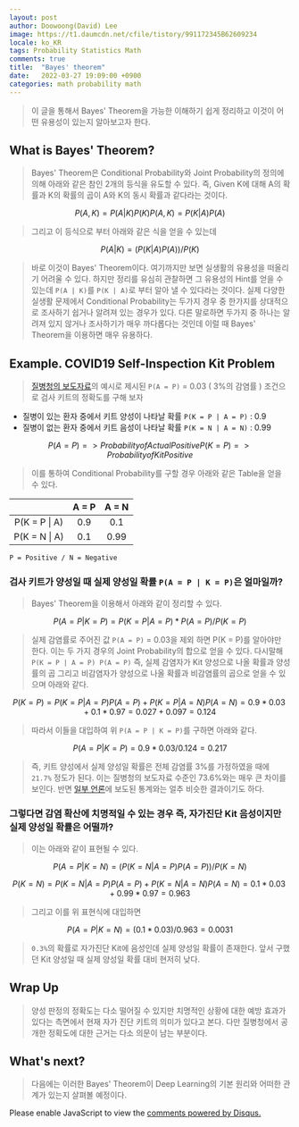 ```yaml
---
layout: post
author: Doowoong(David) Lee
image: https://t1.daumcdn.net/cfile/tistory/991172345B62609234
locale: ko_KR
tags: Probability Statistics Math
comments: true
title:  "Bayes' theorem"
date:   2022-03-27 19:09:00 +0900
categories: math probability math
---
```



> 이 글을 통해서 Bayes' Theorem을 가능한 이해하기 쉽게 정리하고 이것이 어떤 유용성이 있는지 알아보고자 한다.

## What is Bayes' Theorem?

> Bayes' Theorem은 Conditional Probability와 Joint Probability의 정의에 의해 아래와 같은 참인 2개의 등식을 유도할 수 있다. 즉, Given K에 대해 A의 확률과 K의 확률의 곱이 A와 K의 동시 확률과 같다라는 것이다.

```math
P(A,K) = P(A | K) P(K)
P(A,K) = P(K | A) P(A)
```

> 그리고 이 등식으로 부터 아래와 같은 식을 얻을 수 있는데

```math
P(A | K) = ( P(K | A) P(A) ) / P(K)
```

> 바로 이것이 Bayes' Theorem이다. 여기까지만 보면 실생활의 유용성을 떠올리기 어려울 수 있다. 하지만 정리를 유심히 관찰하면 그 유용성의 Hint를 얻을 수 있는데 ```P(A | K)```를 ```P(K | A)```로 부터 알아 낼 수 있다라는 것이다. 실제 다양한 실생활 문제에서 Conditional Probability는 두가지 경우 중 한가지를 상대적으로 조사하기 쉽거나 알려져 있는 경우가 있다. 다른 말로하면 두가지 중 하나는 알려져 있지 않거나 조사하기가 매우 까다롭다는 것인데 이럴 때 Bayes' Theorem을 이용하면 매우 유용하다.

## Example. COVID19 Self-Inspection Kit Problem

> [질병청의 보도자료](https://www.mfds.go.kr/brd/m_99/view.do?seq=46123)의 예시로 제시된 ```P(A = P)``` = 0.03 ( 3%의 감염률 ) 조건으로 검사 키트의 정확도를 구해 보자

- 질병이 있는 환자 중에서 키트 양성이 나타날 확률 ```P(K = P | A = P)``` : 0.9
- 질병이 없는 환자 중에서 키트 음성이 나타날 확률 ```P(K = N | A = N)``` : 0.99

```math
P(A = P) => Probability of Actual Positive
P(K = P) => Probability of Kit Positive
 ```

> 이를 통하여 Conditional Probability를 구할 경우 아래와 같은 Table을 얻을 수 있다.

|   | A = P | A = N |
|:-:|:-:|:-:|
|P(K = P \| A) |  0.9  |  0.1  |
|P(K = N \| A) |  0.1  |  0.99 |

```text
P = Positive / N = Negative
```

### 검사 키트가 양성일 때 실제 양성일 확률 ```P(A = P | K = P)```은 얼마일까?

> Bayes' Theorem을 이용해서 아래와 같이 정리할 수 있다.

```math
P(A = P | K = P) = P(K = P | A = P) * P(A = P) / P(K = P)
```

> 실제 감염률로 주어진 값 ```P(A = P)``` = 0.03을 제외 하면 P(K = P)를 알아야만 한다. 이는 두 가지 경우의 Joint Probability의 합으로 얻을 수 있다. 다시말해 ```P(K = P | A = P) P(A = P)``` 즉, 실제 감염자가 Kit 양성으로 나올 확률과 양성률의 곱 그리고 비감염자가 양성으로 나올 확률과 비감염률의 곱으로 얻을 수 있으며 아래와 같다.

```math
 P(K = P) = 
     P(K = P | A = P) P(A = P) + P(K = P | A = N) P(A = N)
          
          = 0.9 * 0.03 + 0.1 * 0.97
          = 0.027 + 0.097
          = 0.124 
```

> 따라서 이들을 대입하여 위 ```P(A = P | K = P)```를 구하면 아래와 같다.

```math
P(A = P | K = P) = 0.9 * 0.03  / 0.124 = 0.217
```

> 즉, 키트 양성에서 실제 양성일 확률은 전체 감염률 3%를 가정하였을 때에 ```21.7%``` 정도가 된다. 이는 질병청의 보도자료 수준인 73.6%와는 매우 큰 차이를 보인다. 반면 [일부 언론](https://www.yna.co.kr/view/AKR20220207145300017)에 보도된 통계와는 얼추 비슷한 결과이기도 하다.

### 그렇다면 감염 확산에 치명적일 수 있는 경우 즉, 자가진단 Kit 음성이지만 실제 양성일 확률은 어떨까?

> 이는 아래와 같이 표현될 수 있다.

```math
P(A = P | K = N) = (P(K = N | A = P) P(A = P)) / P(K = N)
```

```math
P(K = N) = 
    P(K = N | A = P) P(A = P) + P(K = N | A = N) P(A = N) 
         
         = 0.1 * 0.03 + 0.99 * 0.97
         = 0.963
```

> 그리고 이를 위 표현식에 대입하면

```math
P(A = P | K = N) = (0.1 * 0.03) / 0.963
                 = 0.0031
```

> ```0.3%```의 확률로 자가진단 Kit에 음성인데 실제 양성일 확률이 존재한다. 앞서 구했던 Kit 양성일 때 실제 양성일 확률 대비 현저히 낮다.

## Wrap Up

> 양성 판정의 정확도는 다소 떨어질 수 있지만 치명적인 상황에 대한 예방 효과가 있다는 측면에서 현재 자가 진단 키트의 의미가 있다고 본다. 다만 질병청에서 공개한 정확도에 대한 근거는 다소 의문이 남는 부분이다.

## What's next?

> 다음에는 이러한 Bayes' Theorem이 Deep Learning의 기본 원리와 어떠한 관계가 있는지 살펴볼 예정이다.


<div id="disqus_thread"></div>
<script>
    /**
    *  RECOMMENDED CONFIGURATION VARIABLES: EDIT AND UNCOMMENT THE SECTION BELOW TO INSERT DYNAMIC VALUES FROM YOUR PLATFORM OR CMS.
    *  LEARN WHY DEFINING THESE VARIABLES IS IMPORTANT: https://disqus.com/admin/universalcode/#configuration-variables    */
    var disqus_config = function () {
    this.page.url = PAGE_URL;  // Replace PAGE_URL with your page's canonical URL variable
    this.page.identifier = PAGE_IDENTIFIER; // Replace PAGE_IDENTIFIER with your page's unique identifier variable
    };

    (function() { // DON'T EDIT BELOW THIS LINE
    var d = document, s = d.createElement('script');
    s.src = 'https://fritzprix.disqus.com/embed.js';
    s.setAttribute('data-timestamp', +new Date());
    (d.head || d.body).appendChild(s);
    })();
</script>
<noscript>Please enable JavaScript to view the <a href="https://disqus.com/?ref_noscript">comments powered by Disqus.</a></noscript>
